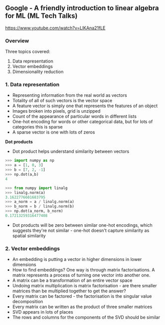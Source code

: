 ## Google - A friendly introduction to linear algebra for ML (ML Tech Talks)

https://www.youtube.com/watch?v=LlKAna21fLE

### Overview
Three topics covered: 
1. Data representation
2. Vector embeddings
3. Dimensionality reduction

### 1. Data representation
* Representing information from the real world as vectors
* Totality of all of such vectors is the vector space
* A feature vector is simply one that represents the features of an object
* Images broken into pixels, grid is unzipped 
* Count of the appearance of particular words in different lists
* One-hot encoding for words or other categorical data, but for lots of categories this is sparse
* A sparse vector is one with lots of zeros 

**Dot products**

* Dot product helps understand similarity between vectors

```python
>>> import numpy as np
>>> a = [1, 0, 3]
>>> b = [7, 2, -1]
>>> np.dot(a,b)
4

>>> from numpy import linalg
>>> linalg.norm(a)
3.1622776601683795
>>> a_norm = a / linalg.norm(a)
>>> b_norm = b / linalg.norm(b)
>>> np.dot(a_norm, b_norm)
0.17213259316477408
```

* Dot products will be zero between similar one-hot encodings, which suggests they're not similar - one-hot doesn't capture similarity as spatial similarity

### 2. Vector embeddings

* An embedding is putting a vector in higher dimensions in lower dimensions
* How to find embeddings? One way is through matrix factorisations. A matrix represents a process of turning one vector into another one. 
* A matrix can be a transformation of an entire vector space
* Undoing matrix multiplication is matrix factorisation - are there smaller matrices than be multiplied together to get the answer?
* Every matrix can be factored - the factorisation is the singular value decomposition
* Every matrix can be written as the product of three smaller matrices
* SVD appears in lots of places
* The rows and columns for the components of the SVD should be similar 